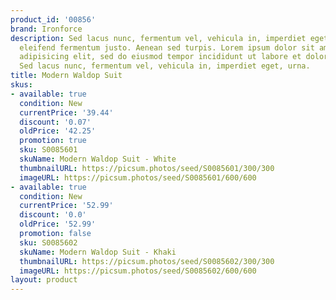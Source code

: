 ```yaml
---
product_id: '00856'
brand: Ironforce
description: Sed lacus nunc, fermentum vel, vehicula in, imperdiet eget, urna. Curabitur
  eleifend fermentum justo. Aenean sed turpis. Lorem ipsum dolor sit amet, consectetur
  adipisicing elit, sed do eiusmod tempor incididunt ut labore et dolore magna aliqua.
  Sed lacus nunc, fermentum vel, vehicula in, imperdiet eget, urna.
title: Modern Waldop Suit
skus:
- available: true
  condition: New
  currentPrice: '39.44'
  discount: '0.07'
  oldPrice: '42.25'
  promotion: true
  sku: S0085601
  skuName: Modern Waldop Suit - White
  thumbnailURL: https://picsum.photos/seed/S0085601/300/300
  imageURL: https://picsum.photos/seed/S0085601/600/600
- available: true
  condition: New
  currentPrice: '52.99'
  discount: '0.0'
  oldPrice: '52.99'
  promotion: false
  sku: S0085602
  skuName: Modern Waldop Suit - Khaki
  thumbnailURL: https://picsum.photos/seed/S0085602/300/300
  imageURL: https://picsum.photos/seed/S0085602/600/600
layout: product
---
```

